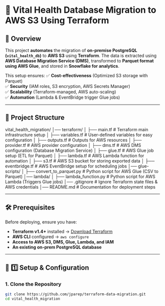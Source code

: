 # 📌 Vital Health Database Migration to AWS S3 Using Terraform

## 🚀 Overview
This project **automates** the migration of **on-premise PostgreSQL (`vital_health_db`)** to **AWS S3** using **Terraform**. The data is extracted using **AWS Database Migration Service (DMS)**, transformed to **Parquet format using AWS Glue**, and stored in **Snowflake for analytics**.

This setup ensures:
✅ **Cost-effectiveness** (Optimized S3 storage with Parquet)  
✅ **Security** (IAM roles, S3 encryption, AWS Secrets Manager)  
✅ **Scalability** (Terraform-managed, AWS auto-scaling)  
✅ **Automation** (Lambda & EventBridge trigger Glue jobs)  

---

## 📂 Project Structure

vital_health_migration/
│── terraform/
│   ├── main.tf                # Terraform main infrastructure setup
│   ├── variables.tf            # User-defined variables for easy configuration
│   ├── outputs.tf              # Outputs for AWS resources
│   ├── provider.tf             # AWS provider configuration
│   ├── dms.tf                  # AWS DMS configuration (Database Migration Service)
│   ├── glue.tf                 # AWS Glue job setup (ETL for Parquet)
│   ├── lambda.tf               # AWS Lambda function for automation
│   ├── s3.tf                   # AWS S3 bucket for storing exported data
│   ├── eventbridge.tf           # AWS EventBridge setup for scheduling jobs
│── glue-scripts/
│   ├── convert_to_parquet.py    # Python script for AWS Glue (CSV to Parquet)
│── lambda/
│   ├── lambda_function.py       # Python script for AWS Lambda (Triggers Glue jobs)
│── .gitignore                   # Ignore Terraform state files & AWS credentials
│── README.md                    # Documentation for deployment steps


---

## 🛠️ Prerequisites
Before deploying, ensure you have:
- **Terraform v1.4+** installed → [Download Terraform](https://www.terraform.io/downloads)
- **AWS CLI** configured → `aws configure`
- **Access to AWS S3, DMS, Glue, Lambda, and IAM**
- **An existing on-prem PostgreSQL database**

---

## 📌 1️⃣ Setup & Configuration

### **1. Clone the Repository**
```sh
git clone https://github.com/jparep/terraform-data-migration.git
cd vital_health_migration


